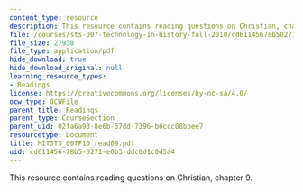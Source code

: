 ```yaml
---
content_type: resource
description: This resource contains reading questions on Christian, chapter 9.
file: /courses/sts-007-technology-in-history-fall-2010/cd61145678b50271e0b3ddc0d1c0d5a4_MITSTS_007F10_read09.pdf
file_size: 27938
file_type: application/pdf
hide_download: true
hide_download_original: null
learning_resource_types:
- Readings
license: https://creativecommons.org/licenses/by-nc-sa/4.0/
ocw_type: OCWFile
parent_title: Readings
parent_type: CourseSection
parent_uid: 02fa6a93-8e6b-57dd-7396-b6ccc08bbee7
resourcetype: Document
title: MITSTS_007F10_read09.pdf
uid: cd611456-78b5-0271-e0b3-ddc0d1c0d5a4
---
```

This resource contains reading questions on Christian, chapter 9.